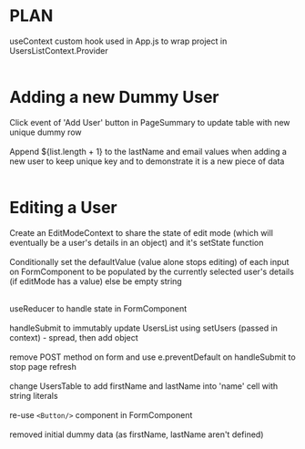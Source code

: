 # PLAN

useContext custom hook used in App.js to wrap project in UsersListContext.Provider <br/><br/>

# Adding a new Dummy User

Click event of 'Add User' button in PageSummary to update table with new unique dummy row<br/><br/>
Append ${list.length + 1} to the lastName and email values when adding a new user to keep unique key and to demonstrate it is a new piece of data<br/><br/>

# Editing a User

Create an EditModeContext to share the state of edit mode (which will eventually be a user's details in an object) and it's setState function<br/><br/>
Conditionally set the defaultValue (value alone stops editing) of each input on FormComponent to be populated by the currently selected user's details (if editMode has a value)
else be empty string<br/><br/>

useReducer to handle state in FormComponent<br/><br/>
handleSubmit to immutably update UsersList using setUsers (passed in context) - spread, then add object<br/><br/>
remove POST method on form and use e.preventDefault on handleSubmit to stop page refresh<br/><br/>
change UsersTable to add firstName and lastName into 'name' cell with string literals<br/><br/>
re-use `<Button/>` component in FormComponent<br/><br/>
removed initial dummy data (as firstName, lastName aren't defined)<br/><br/>
